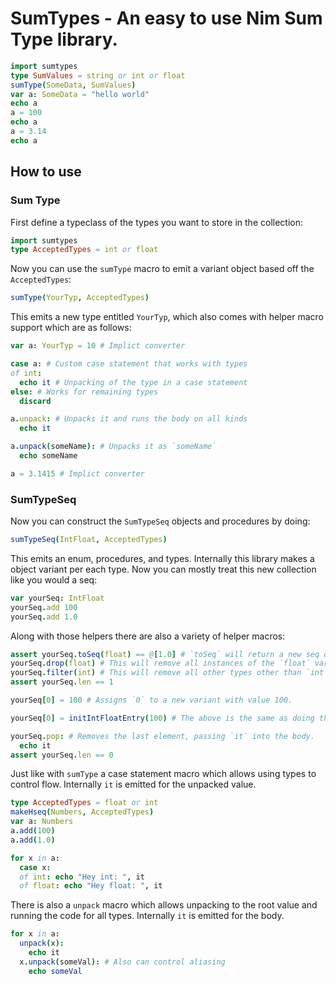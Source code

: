 # SumTypes - An easy to use Nim Sum Type library.

```nim
import sumtypes
type SumValues = string or int or float
sumType(SomeData, SumValues)
var a: SomeData = "hello world"
echo a
a = 100
echo a
a = 3.14
echo a
```

## How to use
### Sum Type
First define a typeclass of the types you want to store in the collection:
```nim
import sumtypes
type AcceptedTypes = int or float
```
Now you can use the `sumType` macro to emit a variant object based off the `AcceptedTypes`:
```nim
sumType(YourTyp, AcceptedTypes)
```
This emits a new type entitled `YourTyp`, which also comes with helper macro support which are as follows:
```nim
var a: YourTyp = 10 # Implict converter

case a: # Custom case statement that works with types
of int:
  echo it # Unpacking of the type in a case statement
else: # Works for remaining types
  discard

a.unpack: # Unpacks it and runs the body on all kinds
  echo it 

a.unpack(someName): # Unpacks it as `someName`
  echo someName

a = 3.1415 # Implict converter
```

### SumTypeSeq

Now you can construct the `SumTypeSeq` objects and procedures by doing:
```nim
sumTypeSeq(IntFloat, AcceptedTypes)
```
This emits an enum, procedures, and types. 
Internally this library makes a object variant per each type.
Now you can mostly treat this new collection like you would a seq:
```nim
var yourSeq: IntFloat
yourSeq.add 100
yourSeq.add 1.0
```
Along with those helpers there are also a variety of helper macros:
```nim
assert yourSeq.toSeq(float) == @[1.0] # `toSeq` will return a new seq of the type queried.
yourSeq.drop(float) # This will remove all instances of the `float` variant from the list.
yourSeq.filter(int) # This will remove all other types other than `int`
assert yourSeq.len == 1

yourSeq[0] = 100 # Assigns `0` to a new variant with value 100.

yourSeq[0] = initIntFloatEntry(100) # The above is the same as doing this, makes new variant and assigns it.

yourSeq.pop: # Removes the last element, passing `it` into the body.
  echo it
assert yourSeq.len == 0
```

Just like with `sumType` a case statement macro which allows using types to control flow. Internally `it` is emitted for the unpacked value.
```nim
type AcceptedTypes = float or int
makeHseq(Numbers, AcceptedTypes)
var a: Numbers
a.add(100)
a.add(1.0)

for x in a:
  case x:
  of int: echo "Hey int: ", it
  of float: echo "Hey float: ", it
```

There is also a `unpack` macro which allows unpacking to the root value and running the code for all types. Internally `it` is emitted for the body.
```nim
for x in a:
  unpack(x):
    echo it
  x.unpack(someVal): # Also can control aliasing
    echo someVal 
```

